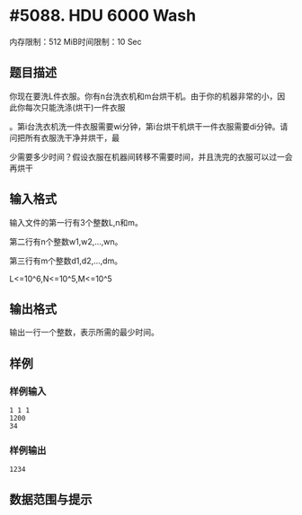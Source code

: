 # #5088. HDU 6000 Wash

内存限制：512 MiB时间限制：10 Sec

## 题目描述

你现在要洗L件衣服。你有n台洗衣机和m台烘干机。由于你的机器非常的小，因此你每次只能洗涤(烘干)一件衣服

。第i台洗衣机洗一件衣服需要wi分钟，第i台烘干机烘干一件衣服需要di分钟。请问把所有衣服洗干净并烘干，最

少需要多少时间？假设衣服在机器间转移不需要时间，并且洗完的衣服可以过一会再烘干

## 输入格式

输入文件的第一行有3个整数L,n和m。

第二行有n个整数w1,w2,...,wn。

第三行有m个整数d1,d2,...,dm。

L<=10^6,N<=10^5,M<=10^5

## 输出格式

输出一行一个整数，表示所需的最少时间。

## 样例

### 样例输入

    
    1 1 1
    1200
    34
    

### 样例输出

    
    1234
    
    

## 数据范围与提示
